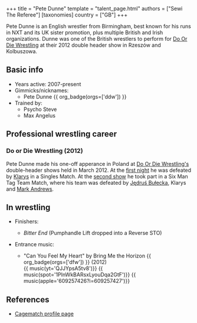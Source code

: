+++
title = "Pete Dunne"
template = "talent_page.html"
authors = ["Sewi The Referee"]
[taxonomies]
country = ["GB"]
+++

Pete Dunne is an English wrestler from Birmingham, best known for his runs in NXT and its UK sister promotion, plus multiple British and Irish organizations. Dunne was one of the British wrestlers to perform for [Do Or Die Wrestling](@/o/ddw.md) at their 2012 double header show in Rzeszów and Kolbuszowa.

## Basic info

* Years active: 2007-present
* Gimmicks/nicknames:
  - Pete Dunne {{ org_badge(orgs=['ddw']) }}
* Trained by:
  - Psycho Steve
  - Max Angelus
 
## Professional wrestling career

### Do or Die Wrestling (2012)

Pete Dunne made his one-off apperance in Poland at [Do Or Die Wrestling's](@/o/ddw.md) double-header shows held in March 2012. At the [first night](@/e/ddw/2012-03-09-ddw-6.md) he was defeated by [Klarys](@/w/klarys.md) in a Singles Match. At the [second show](@/e/ddw/2012-03-10-ddw-7.md) he took part in a Six Man Tag Team Match, where his team was defeated by [Jędruś Bułecka](@/w/jedrus-bulecka.md), Klarys and [Mark Andrews](@/w/mark-andrews.md).

## In wrestling

* Finishers:
  - _Bitter End_ (Pumphandle Lift dropped into a Reverse STO)
 
* Entrance music:
  - "Can You Feel My Heart" by Bring Me the Horizon
 {{ org_badge(orgs=['dfw']) }} (2012) <br>
 {{ music(yt='QJJYpsA5tv8')}}
 {{ music(spot='1PInWkBARsxLyouDqa2GtF')}}
 {{ music(apple='609257426?i=609257427')}}

## References

* [Cagematch profile page](https://www.cagematch.net/?id=2&nr=10529)
